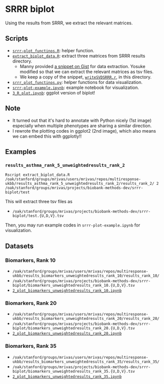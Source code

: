 # SRRR biplot

Using the results from SRRR, we extract the relevant matrices.

## Scripts

- [`srrr-plot_functinos.R`](srrr-plot_functinos.R): helper function.
- [`extract_biplot_data.R`](extract_biplot_data.R): extract three matrices from SRRR results directory.
  - Manny provided [a snippet on Gist](https://gist.github.com/marivascruz/a3ed835c6f8d77652007974acd286d2c) for data extraction. Yosuke modified so that we can extract the relevant matrices as tsv files.
  - We keep a copy of the snippet, [`writeSVDSRRR.r`](writeSVDSRRR.r), in this directory.
- [`srrr_plot_functinos.py`](srrr_plot_functinos.py): helper functions for data visualization.
- [`srrr-plot-example.ipynb`](srrr-plot-example.ipynb): example notebook for visualization.
- [`3_R_plot.ipynb`](3_R_plot.ipynb): ggplot version of biplot!

## Note

- It turned out that it's hard to annotate with Python nicely (1st image) especially when multiple phenotypes are sharing a similar direction.
- I rewrote the plotting codes in ggplot2 (2nd image), which also means we can embed this with ggplotly!!

## Examples

### `results_asthma_rank_5_unweightedresults_rank_2`

```{bash}
Rscript extract_biplot_data.R /oak/stanford/groups/mrivas/users/mrivas/repos/multiresponse-ukbb/results_asthma_rank_5_unweightedresults_rank_2/results_rank_2/ 2 /oak/stanford/groups/mrivas/projects/biobank-methods-dev/srrr-biplot/test
```

This will extract three tsv files as

- `/oak/stanford/groups/mrivas/projects/biobank-methods-dev/srrr-biplot/test.{U,D,V}.tsv`

Then, you may run example codes in `srrr-plot-example.ipynb` for visualization.

## Datasets

### Biomarkers, Rank 10

- `/oak/stanford/groups/mrivas/users/mrivas/repos/multiresponse-ukbb/results_biomarkers_unweightedresults_rank_10/results_rank_10/`
- `/oak/stanford/groups/mrivas/projects/biobank-methods-dev/srrr-biplot/biomarkers_unweightedresults_rank_10.{U,D,V}.tsv`
- [`2_plot_biomarkers_unweightedresults_rank_10.ipynb`](2_plot_biomarkers_unweightedresults_rank_10.ipynb)

### Biomarkers, Rank 20

- `/oak/stanford/groups/mrivas/users/mrivas/repos/multiresponse-ukbb/results_biomarkers_unweightedresults_rank_20/results_rank_20/`
- `/oak/stanford/groups/mrivas/projects/biobank-methods-dev/srrr-biplot/biomarkers_unweightedresults_rank_20.{U,D,V}.tsv`
- [`2_plot_biomarkers_unweightedresults_rank_20.ipynb`](2_plot_biomarkers_unweightedresults_rank_20.ipynb)

### Biomarkers, Rank 35

- `/oak/stanford/groups/mrivas/users/mrivas/repos/multiresponse-ukbb/results_biomarkers_unweightedresults_rank_35/results_rank_35/`
- `/oak/stanford/groups/mrivas/projects/biobank-methods-dev/srrr-biplot/biomarkers_unweightedresults_rank_35.{U,D,V}.tsv`
- [`2_plot_biomarkers_unweightedresults_rank_35.ipynb`](2_plot_biomarkers_unweightedresults_rank_35.ipynb)
